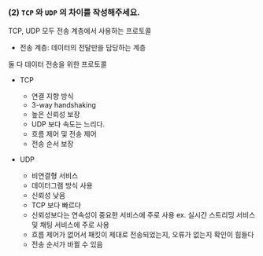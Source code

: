 ### (2) `TCP` 와 `UDP` 의 차이를 작성해주세요.

TCP, UDP 모두 전송 계층에서 사용하는 프로토콜
* 전송 계층: 데이터의 전달만을 담당하는 계층

둘 다 데이터 전송을 위한 프로토콜

* TCP
  * 연결 지향 방식
  * 3-way handshaking
  * 높은 신뢰성 보장
  * UDP 보다 속도는 느리다.
  * 흐름 제어 및 전송 제어
  * 전송 순서 보장

* UDP
  * 비연결형 서비스
  * 데이터그램 방식 사용
  * 신뢰성 낮음
  * TCP 보다 빠르다
  * 신뢰성보다는 연속성이 중요한 서비스에 주로 사용 ex. 실시간 스트리밍 서비스 및 채팅 서비스에 주로 사용
  * 흐름 제어가 없어서 패킷이 제대로 전송되었는지, 오류가 없는지 확인이 힘들다
  * 전송 순서가 바뀔 수 있음